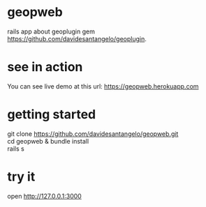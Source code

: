 # geopweb
rails app about geoplugin gem https://github.com/davidesantangelo/geoplugin. 

# see in action
You can see live demo at this url: https://geopweb.herokuapp.com

# getting started

 git clone https://github.com/davidesantangelo/geopweb.git<br />
 cd geopweb & bundle install<br />
 rails s 

# try it
open http://127.0.0.1:3000
